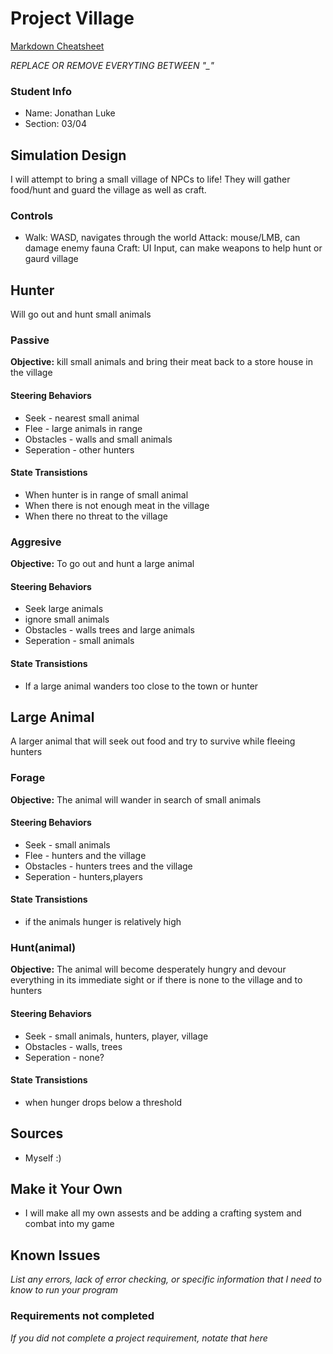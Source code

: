 # Project Village

[Markdown Cheatsheet](https://github.com/adam-p/markdown-here/wiki/Markdown-Here-Cheatsheet)

_REPLACE OR REMOVE EVERYTING BETWEEN "\_"_

### Student Info

-   Name: Jonathan Luke
-   Section: 03/04

## Simulation Design

I will attempt to bring a small village of NPCs to life! They will gather food/hunt and guard the village as well as craft.

### Controls

-   Walk: WASD, navigates through the world
    Attack: mouse/LMB, can damage enemy fauna
    Craft: UI Input, can make weapons to help hunt or gaurd village

## Hunter

Will go out and hunt small animals

### Passive

**Objective:** kill small animals and bring their meat back to a store house in the village

#### Steering Behaviors

- Seek - nearest small animal
- Flee - large animals in range
- Obstacles - walls and small animals
- Seperation - other hunters
   
#### State Transistions

- When hunter is in range of small animal
- When there is not enough meat in the village
- When there no threat to the village

### Aggresive

**Objective:** To go out and hunt a large animal

#### Steering Behaviors

- Seek large animals 
- ignore small animals
- Obstacles - walls trees and large animals
- Seperation - small animals 
   
#### State Transistions

- If a large animal wanders too close to the town or hunter

## Large Animal

A larger animal that will seek out food and try to survive while fleeing hunters 

### Forage

**Objective:** The animal will wander in search of small animals

#### Steering Behaviors

- Seek - small animals
- Flee - hunters and the village 
- Obstacles - hunters trees and the village
- Seperation - hunters,players
   
#### State Transistions

- if the animals hunger is relatively high
   
### Hunt(animal)

**Objective:** The animal will become desperately hungry and devour everything in its immediate sight or if there is none to the village and to hunters

#### Steering Behaviors

- Seek - small animals, hunters, player, village
- Obstacles - walls, trees
- Seperation - none?
   
#### State Transistions

- when hunger drops below a threshold 

## Sources

-  Myself :)

## Make it Your Own

- I will make all my own assests and be adding a crafting system and combat into my game

## Known Issues

_List any errors, lack of error checking, or specific information that I need to know to run your program_

### Requirements not completed

_If you did not complete a project requirement, notate that here_

